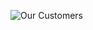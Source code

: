 ![Our Customers](https://raw.githubusercontent.com/wiki/TeraLogics/TotalBriecall/images/user-chart.jpg)